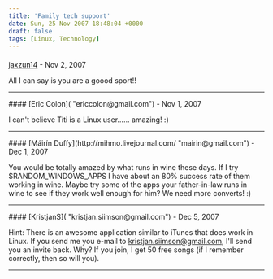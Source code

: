 ```yaml
---
title: 'Family tech support'
date: Sun, 25 Nov 2007 18:48:04 +0000
draft: false
tags: [Linux, Technology]
---
```



#### 
[jaxzun14](http://jaxzun14.wordpress.com/ "jacquie.moreno@gmail.com") - <time datetime="2007-11-27 00:31:33">Nov 2, 2007</time>

All I can say is you are a goood sport!!
<hr />
#### 
[Eric Colon]( "ericcolon@gmail.com") - <time datetime="2007-11-26 21:22:44">Nov 1, 2007</time>

I can't believe Titi is a Linux user...... amazing! :)
<hr />
#### 
[Máirín Duffy](http://mihmo.livejournal.com/ "mairin@gmail.com") - <time datetime="2007-12-03 14:56:33">Dec 1, 2007</time>

You would be totally amazed by what runs in wine these days. If I try $RANDOM\_WINDOWS\_APPS I have about an 80% success rate of them working in wine. Maybe try some of the apps your father-in-law runs in wine to see if they work well enough for him? We need more converts! :)
<hr />
#### 
[KristjanS]( "kristjan.siimson@gmail.com") - <time datetime="2007-12-07 15:58:53">Dec 5, 2007</time>

Hint: There is an awesome application similar to iTunes that does work in Linux. If you send me you e-mail to kristjan.siimson@gmail.com, I'll send you an invite back. Why? If you join, I get 50 free songs (if I remember correctly, then so will you).
<hr />
